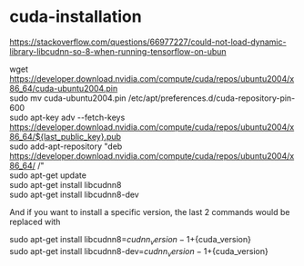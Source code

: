 # cuda-installation

https://stackoverflow.com/questions/66977227/could-not-load-dynamic-library-libcudnn-so-8-when-running-tensorflow-on-ubun <br />

wget https://developer.download.nvidia.com/compute/cuda/repos/ubuntu2004/x86_64/cuda-ubuntu2004.pin <br />
sudo mv cuda-ubuntu2004.pin /etc/apt/preferences.d/cuda-repository-pin-600 <br />
sudo apt-key adv --fetch-keys https://developer.download.nvidia.com/compute/cuda/repos/ubuntu2004/x86_64/${last_public_key}.pub <br />
sudo add-apt-repository "deb https://developer.download.nvidia.com/compute/cuda/repos/ubuntu2004/x86_64/ /" <br />
sudo apt-get update <br />
sudo apt-get install libcudnn8 <br />
sudo apt-get install libcudnn8-dev <br />


And if you want to install a specific version, the last 2 commands would be replaced with <br />

sudo apt-get install libcudnn8=${cudnn_version}-1+${cuda_version} <br />
sudo apt-get install libcudnn8-dev=${cudnn_version}-1+${cuda_version} <br />
